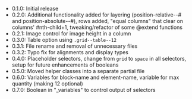 + 0.1.0: Initial release
+ 0.2.0: Additional functionality added for layering (position-relative--# and position-absolute--#), rows added, "equal columns" that clear on columns' #nth-child+1, tweaking/refactor of some @extend functions
+ 0.2.1: Image control for image height in a column
+ 0.3.0: Table option using `.grid--table--12`
+ 0.3.1: File rename and removal of unnecessary files
+ 0.3.2: Typo fix for alignments and display types
+ 0.4.0: Placeholder selectors, change from `grid` to `space` in all selectors, setup for future enhancements of booleans
+ 0.5.0: Moved helper classes into a separate partial file
+ 0.6.0: Variables for block-name and element-name, variable for max quantity (making 12 optional)
+ 0.7.0: Boolean in "_variables" to control output of selectors

